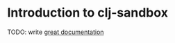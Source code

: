 # Introduction to clj-sandbox

TODO: write [great documentation](http://jacobian.org/writing/what-to-write/)
